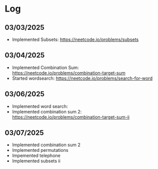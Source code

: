 # Log

## 03/03/2025
- Implemented Subsets: https://neetcode.io/problems/subsets

## 03/04/2025

- Implemented Combination Sum: https://neetcode.io/problems/combination-target-sum
- Started wordsearch: https://neetcode.io/problems/search-for-word

## 03/06/2025

- Implemented word search: 
- Implemented combination sum 2: https://neetcode.io/problems/combination-target-sum-ii

## 03/07/2025

- Implemented combination sum 2
- Implemented permutations
- Impemented telephone
- Implemented subsets ii